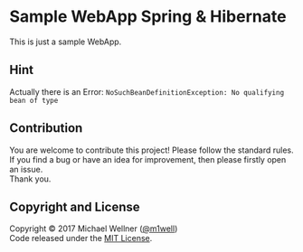 # Sample WebApp Spring & Hibernate

This is just a sample WebApp.<br/>

## Hint
Actually there is an Error: `NoSuchBeanDefinitionException: No qualifying bean of type`<br/>

## Contribution
You are welcome to contribute this project! Please follow the standard rules.<br/>
If you find a bug or have an idea for improvement, then please firstly open an issue.<br/>
Thank you.<br/>

## Copyright and License
Copyright :copyright: 2017 Michael Wellner ([@m1well](http://www.twitter.m1well.de))<br/>
Code released under the [MIT License](/LICENSE).<br/>

